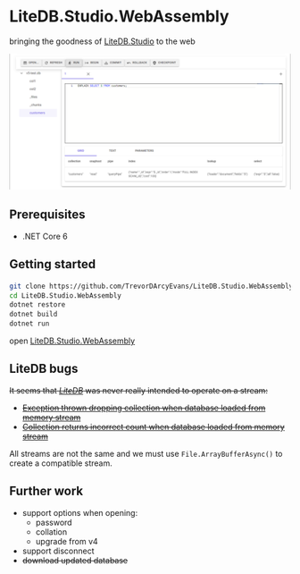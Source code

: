 # LiteDB.Studio.WebAssembly
bringing the goodness of [LiteDB.Studio](https://github.com/mbdavid/LiteDB.Studio) to the web

![screenshot](screenshot.png)

## Prerequisites
* .NET Core 6

## Getting started
```bash
git clone https://github.com/TrevorDArcyEvans/LiteDB.Studio.WebAssembly.git
cd LiteDB.Studio.WebAssembly
dotnet restore
dotnet build
dotnet run
```
open [LiteDB.Studio.WebAssembly](https://localhost:7050/)

## LiteDB bugs
~~It seems that [_LiteDB_](https://github.com/mbdavid/LiteDB) was never really intended to operate on a stream:~~
* ~~[Exception thrown dropping collection when database loaded from memory stream](https://github.com/mbdavid/LiteDB/issues/2247)~~
* ~~[Collection returns incorrect count when database loaded from memory stream](https://github.com/mbdavid/LiteDB/issues/2248)~~

All streams are not the same and we must use `File.ArrayBufferAsync()` to create a compatible stream.

## Further work
* support options when opening:
  * password
  * collation
  * upgrade from v4
* support disconnect
* ~~download updated database~~
